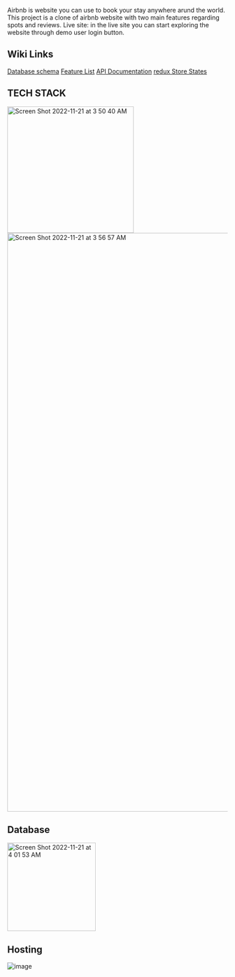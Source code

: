 Airbnb is website you can use to book your stay anywhere arund the world. This project is a clone of airbnb website with two main features regarding spots and reviews.
Live site:
in the live site you can start exploring the website through demo user login button.


## Wiki Links


[Database schema](https://github.com/YElnadi/airBnB_ProjectClone/wiki#database-schema)
[Feature List](https://github.com/YElnadi/airBnB_ProjectClone/wiki/Feature-List)
[API Documentation](https://github.com/YElnadi/airBnB_ProjectClone/wiki/API-Documentation)
[redux Store States](https://github.com/YElnadi/airBnB_ProjectClone/wiki/Redux-Store-State)


## TECH STACK

<img width="289" alt="Screen Shot 2022-11-21 at 3 50 40 AM" src="https://user-images.githubusercontent.com/103335728/203045296-ca1ed409-7ded-4b2e-aed1-1a6e99411570.png">

<img width="1323" alt="Screen Shot 2022-11-21 at 3 56 57 AM" src="https://user-images.githubusercontent.com/103335728/203047384-355c6731-a445-4852-b3b6-fc1f781e9efd.png">


## Database
<img width="202" alt="Screen Shot 2022-11-21 at 4 01 53 AM" src="https://user-images.githubusercontent.com/103335728/203048478-b98058d9-709a-44cd-93f2-e82ab906c311.png">


## Hosting
![image](https://user-images.githubusercontent.com/103335728/203048741-4ad33bbf-3163-4684-9d6f-69569239b6b8.png)



